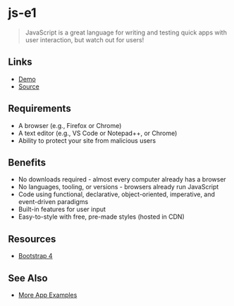 # js-e1

> JavaScript is a great language for writing and testing quick apps with user interaction, but watch out for users!

## Links

- [Demo](https://profcase.github.io/js-e1/)
- [Source](https://github.com/profcase/js-e1)

## Requirements

- A browser (e.g., Firefox or Chrome)
- A text editor (e.g., VS Code or Notepad++, or Chrome)
- Ability to protect your site from malicious users

## Benefits

- No downloads required - almost every computer already has a browser
- No languages, tooling, or versions - browsers already run JavaScript
- Code using functional, declarative, object-oriented, imperative, and event-driven paradigms
- Built-in features for user input
- Easy-to-style with free, pre-made styles (hosted in CDN)

## Resources

- [Bootstrap 4](https://getbootstrap.com/docs/4.3/getting-started/introduction/)
## See Also

- [More App Examples](https://profcase.github.io/web-apps-list/)

